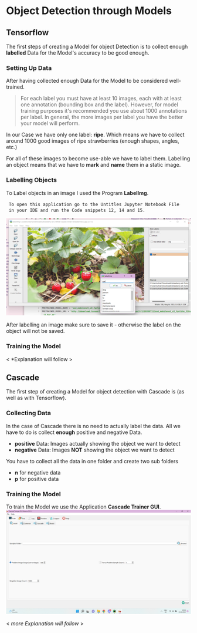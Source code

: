 # Object Detection through Models

## Tensorflow

The first steps of creating a Model for object Detection
is to collect enough **labelled** Data for the Model's accuracy to be good enough.

### Setting Up Data

After having collected enough Data for the Model to be considered well-trained.

> For each label you must have at least 10 images, each with at least one annotation (bounding box and the label). However, for model training purposes it's recommended you use about 1000 annotations per label. In general, the more images per label you have the better your model will perform.

In our Case we have only one label: **ripe**. Which means we have to collect around 1000
good images of ripe strawberries (enough shapes, angles, etc.)

For all of these images to become use-able we have to label them. Labelling an object
means that we have to **mark** and **name** them in a static image.

### Labelling Objects

To Label objects in an image I used the Program **LabelImg**.

     To open this application go to the Untitles Jupyter Notebook File
     in your IDE and run the Code snippets 12, 14 and 15.

![img.png](img.png)

After labelling an image make sure to save it - otherwise the label on the object 
will not be saved.

### Training the Model

< *Explanation will follow > 


## Cascade

The first step of creating a Model for object detection with Cascade
is (as well as with Tensorflow). 

### Collecting Data 

In the case of Cascade there is no need to actually label the data. All we have to
do is collect **enough** positive and negative Data.

- **positive** Data: Images actually showing the object we want to detect
- **negative** Data: Images **NOT** showing the object we want to detect

You have to collect all the data in one folder and create two sub folders
- **n** for negative data
- **p** for positive data

### Training the Model

To train the Model we use the Application **Cascade Trainer GUI**.
![img_1.png](img_1.png)

< *more Explanation will follow* > 

